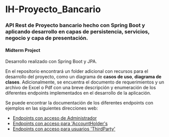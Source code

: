 # IH-Proyecto_Bancario
### API Rest de Proyecto bancario hecho con Spring Boot y aplicando desarrollo en capas de persistencia, servicios, negocio y capa de presentación.



#### Midterm Project 
Desarrollo realizado con Spring Boot y JPA. 

En el repositorio encontrará un folder adicional con recursos para el desarrollo del proyecto, como un diagrama de **casos de uso**, **diagrama de clases**. Adicionalmente, se encuentra el documento de requerimientos y un archivo de Excel o Pdf con una breve descripción y enumeración de los diferentes endpoints implementados en el desarrollo de la aplicación.


Se puede encontrar la documentación de los diferentes endpoints con ejemplos en las siguientes direcciones web:
- [Endpoints con acceso de Administrador](https://documenter.getpostman.com/view/20394729/2s8YRpEVzf)
- [Endpoints con acceso para 'AccountHolder's](https://documenter.getpostman.com/view/20394729/2s8YYENQFS)
- [Endpoints con acceso para usuarios 'ThirdParty'](https://documenter.getpostman.com/view/20394729/2s8YYENQKh)





